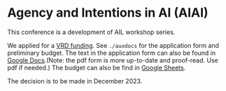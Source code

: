 # Agency and Intentions in AI (AIAI)

This conference is a development of AIL workshop series.

We applied for a [VRD funding](https://vanriemsdijkfoundation.org/workshop-grants/).
See `./auxdocs` for the application form and preliminary budget. 
The text in the application form can also be found in [Google Docs](https://docs.google.com/document/d/1CcTtY6LIHfXD3xTYsfHw8nxDjIVBsnERN2DZLv2asbQ/edit).(Note: the pdf form is more up-to-date and proof-read.
Use pdf if needed.)
The budget can also be find in [Google Sheets](https://docs.google.com/spreadsheets/d/1VGR_uFHvfr3WXLHN5JFsH_fc_761Qu_4QO3L_qyKWsI/edit#gid=0).

The decision is to be made in December 2023.




